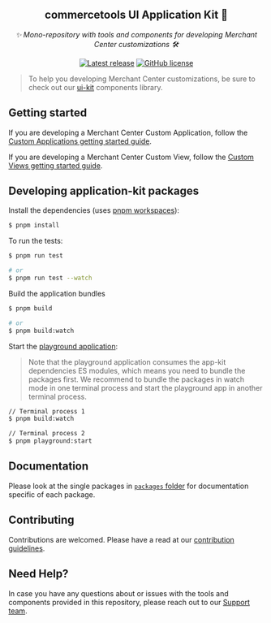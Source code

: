 <h2 align="center">commercetools UI Application Kit 💅</h2>
<p align="center">
  <i>✨ Mono-repository with tools and components for developing Merchant Center customizations 🛠</i>
</p>
<p align="center">
  <a href="https://github.com/commercetools/merchant-center-application-kit/releases"><img src="https://badgen.net/github/release/commercetools/merchant-center-application-kit" alt="Latest release" /></a> <a href="https://github.com/commercetools/merchant-center-application-kit/blob/main/LICENSE"><img src="https://badgen.net/github/license/commercetools/merchant-center-application-kit" alt="GitHub license" /></a>
</p>

> To help you developing Merchant Center customizations, be sure to check out our [ui-kit](https://github.com/commercetools/ui-kit) components library.

## Getting started

If you are developing a Merchant Center Custom Application, follow the [Custom Applications getting started guide](https://docs.commercetools.com/merchant-center-customizations/custom-applications).

If you are developing a Merchant Center Custom View, follow the [Custom Views getting started guide](https://docs.commercetools.com/merchant-center-customizations/custom-views).

## Developing application-kit packages

Install the dependencies (uses [pnpm workspaces](https://pnpm.io/workspaces)):

```bash
$ pnpm install
```

To run the tests:

```bash
$ pnpm run test

# or
$ pnpm run test --watch
```

Build the application bundles

```bash
$ pnpm build

# or
$ pnpm build:watch
```

Start the [playground application](./playground):

> Note that the playground application consumes the app-kit dependencies ES modules, which means you need to bundle the packages first. We recommend to bundle the packages in watch mode in one terminal process and start the playground app in another terminal process.

```bash
// Terminal process 1
$ pnpm build:watch

// Terminal process 2
$ pnpm playground:start
```

## Documentation

Please look at the single packages in [`packages` folder](./packages) for documentation specific of each package.

## Contributing

Contributions are welcomed. Please have a read at our [contribution guidelines](CONTRIBUTING.md).

## Need Help?

In case you have any questions about or issues with the tools and components provided in this repository, please reach out to our [Support team](https://support.commercetools.com).

